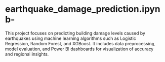 # earthquake_damage_prediction.ipynb-
This project focuses on predicting building damage levels caused by earthquakes using machine learning algorithms such as Logistic Regression, Random Forest, and XGBoost. It includes data preprocessing, model evaluation, and Power BI dashboards for visualization of accuracy and regional insights.

